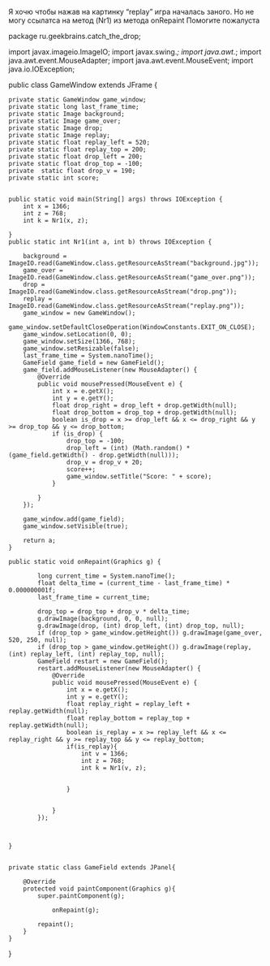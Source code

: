 Я хочю чтобы нажав на картинку “replay” игра началась заного. Но не могу ссылатса на метод (Nr1) из метода onRepaint 
Помогите пожалуста

package ru.geekbrains.catch_the_drop;



import javax.imageio.ImageIO;
import javax.swing.*;
import java.awt.*;
import java.awt.event.MouseAdapter;
import java.awt.event.MouseEvent;
import java.io.IOException;

public class GameWindow extends JFrame {

    private static GameWindow game_window;
    private static long last_frame_time;
    private static Image background;
    private static Image game_over;
    private static Image drop;
    private static Image replay;
    private static float replay_left = 520;
    private static float replay_top = 200;
    private static float drop_left = 200;
    private static float drop_top = -100;
    private  static float drop_v = 190;
    private static int score;


    public static void main(String[] args) throws IOException {
        int x = 1366;
        int z = 768;
        int k = Nr1(x, z);

    }
    public static int Nr1(int a, int b) throws IOException {

        background = ImageIO.read(GameWindow.class.getResourceAsStream("background.jpg"));
        game_over = ImageIO.read(GameWindow.class.getResourceAsStream("game_over.png"));
        drop = ImageIO.read(GameWindow.class.getResourceAsStream("drop.png"));
        replay = ImageIO.read(GameWindow.class.getResourceAsStream("replay.png"));
        game_window = new GameWindow();
        game_window.setDefaultCloseOperation(WindowConstants.EXIT_ON_CLOSE);
        game_window.setLocation(0, 0);
        game_window.setSize(1366, 768);
        game_window.setResizable(false);
        last_frame_time = System.nanoTime();
        GameField game_field = new GameField();
        game_field.addMouseListener(new MouseAdapter() {
            @Override
            public void mousePressed(MouseEvent e) {
                int x = e.getX();
                int y = e.getY();
                float drop_right = drop_left + drop.getWidth(null);
                float drop_bottom = drop_top + drop.getWidth(null);
                boolean is_drop = x >= drop_left && x <= drop_right && y >= drop_top && y <= drop_bottom;
                if (is_drop) {
                    drop_top = -100;
                    drop_left = (int) (Math.random() * (game_field.getWidth() - drop.getWidth(null)));
                    drop_v = drop_v + 20;
                    score++;
                    game_window.setTitle("Score: " + score);
                }

            }
        });

        game_window.add(game_field);
        game_window.setVisible(true);

        return a;
    }

    public static void onRepaint(Graphics g) {

            long current_time = System.nanoTime();
            float delta_time = (current_time - last_frame_time) * 0.000000001f;
            last_frame_time = current_time;

            drop_top = drop_top + drop_v * delta_time;
            g.drawImage(background, 0, 0, null);
            g.drawImage(drop, (int) drop_left, (int) drop_top, null);
            if (drop_top > game_window.getHeight()) g.drawImage(game_over, 520, 250, null);
            if (drop_top > game_window.getHeight()) g.drawImage(replay, (int) replay_left, (int) replay_top, null);
            GameField restart = new GameField();
            restart.addMouseListener(new MouseAdapter() {
                @Override
                public void mousePressed(MouseEvent e) {
                    int x = e.getX();
                    int y = e.getY();
                    float replay_right = replay_left + replay.getWidth(null);
                    float replay_bottom = replay_top + replay.getWidth(null);
                    boolean is_replay = x >= replay_left && x <= replay_right && y >= replay_top && y <= replay_bottom;
                    if(is_replay){
                        int v = 1366;
                        int z = 768;
                        int k = Nr1(v, z);


                    }


                }
            });



    }


    private static class GameField extends JPanel{

        @Override
        protected void paintComponent(Graphics g){
            super.paintComponent(g);

                onRepaint(g);

            repaint();
        }
    }
}


